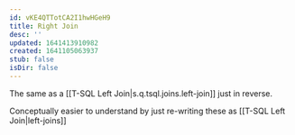 ```yaml
---
id: vKE4QTTotCA2I1hwHGeH9
title: Right Join
desc: ''
updated: 1641413910982
created: 1641105063937
stub: false
isDir: false
---
```


The same as a [[T-SQL Left Join|s.q.tsql.joins.left-join]] just in reverse. 

Conceptually easier to understand by just re-writing these as [[T-SQL Left Join|left-joins]]
